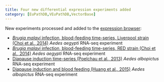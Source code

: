 ```yaml
---
title: Four new differential expression experiments added
category: [EuPathDB,VEuPathDB,VectorBase]
---
```

New experiments processed and added to the <a href="/expression-browser">expression browser</a>: <br><ul>
<li>
<a href="/expression-browser/experiment/GSE53664.1"><i>Brugia malayi</i> infection, blood-feeding time-series, Liverpool strain (Choi et al., 2014)</a> <i>Aedes aegypti</i> RNA-seq experiment</li>
<li>
<a href="/expression-browser/experiment/GSE53664.2"><i>Brugia malayi</i> infection, blood-feeding time-series, RED strain (Choi et al., 2014)</a> <i>Aedes aegypti</i> RNA-seq experiment</li>
<li>
<a href="/expression-browser/experiment/SRP018112">Diapause induction time-series (Poelchau et al., 2013)</a> <i>Aedes albopictus</i> RNA-seq experiment</li>
<li>
<a href="/expression-browser/experiment/SRP050258">Diapause induction and blood feeding (Huang et al., 2015)</a> <i>Aedes albopictus</i> RNA-seq experiment</li>
</ul>

